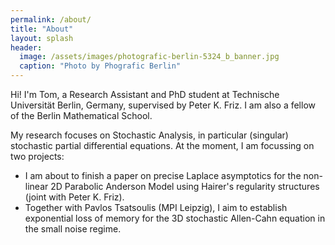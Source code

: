```yaml
---
permalink: /about/
title: "About"
layout: splash
header:
  image: /assets/images/photografic-berlin-5324_b_banner.jpg
  caption: "Photo by Phografic Berlin"
---
```


Hi! I'm Tom, a Research Assistant and PhD student at Technische Universität Berlin, Germany, supervised by Peter K. Friz. I am also a fellow of the Berlin Mathematical School.

My research focuses on Stochastic Analysis, in particular (singular) stochastic partial differential equations. At the moment, I am focussing on two projects:

<ul>
  <li> I am about to finish a paper on precise Laplace asymptotics for the non-linear 2D Parabolic Anderson Model using Hairer's regularity structures (joint with Peter K. Friz). </li>
  <li> Together with Pavlos Tsatsoulis (MPI Leipzig), I aim to establish exponential loss of memory for the 3D stochastic Allen-Cahn equation in the small noise regime. </li>
</ul>  
